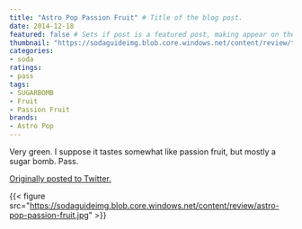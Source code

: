 ```yaml
---
title: "Astro Pop Passion Fruit" # Title of the blog post.
date: 2014-12-18
featured: false # Sets if post is a featured post, making appear on the home page side bar.
thumbnail: "https://sodaguideimg.blob.core.windows.net/content/review/thumbs/astro-pop-passion-fruit.jpg" # Sets thumbnail image appearing inside card on homepage.
categories:
- soda
ratings:
- pass
tags:
- SUGARBOMB
- Fruit
- Passion Fruit
brands:
- Astro Pop
---
```


Very green. I suppose it tastes somewhat like passion fruit, but mostly a sugar bomb. Pass.

[Originally posted to Twitter.](https://twitter.com/Cavorter/status/545776931493650434)

{{< figure src="https://sodaguideimg.blob.core.windows.net/content/review/astro-pop-passion-fruit.jpg" >}}